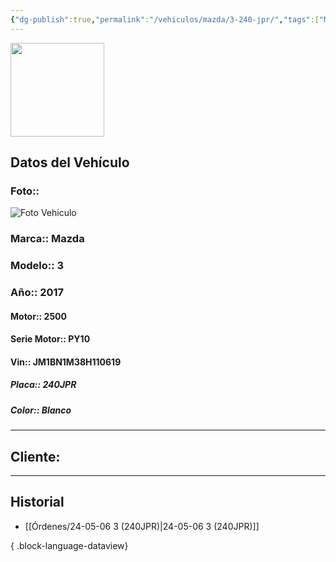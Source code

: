 ```yaml
---
{"dg-publish":true,"permalink":"/vehiculos/mazda/3-240-jpr/","tags":["Mazda"]}
---
```


<img src="https://lh3.googleusercontent.com/d/137fl3TIZ0-PU8b-Pt0bsjclwHub_u78G" width="150">

## Datos del Vehículo 
### Foto:: 
<img src="https://lh3.googleusercontent.com/d/1W4FdyCaN2ejdcvhasewKN_im0_7tKje7" Alt="Foto Vehiculo">

### Marca:: Mazda 
### Modelo:: 3
### Año:: 2017
#### Motor:: 2500
#### Serie Motor:: PY10
#### Vin:: JM1BN1M38H110619
##### Placa:: 240JPR
##### Color:: Blanco
---

## Cliente:



---

## Historial

- [[Órdenes/24-05-06 3 (240JPR)\|24-05-06 3 (240JPR)]]

{ .block-language-dataview} 